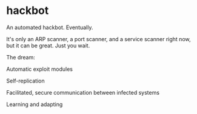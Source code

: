 # hackbot
An automated hackbot. Eventually.

It's only an ARP scanner, a port scanner, and a service scanner right now, but it can be great. Just you wait.

The dream:

  Automatic exploit modules

  Self-replication

  Facilitated, secure communication between infected systems

  Learning and adapting
